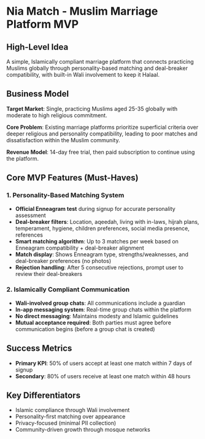 # Nia Match - Muslim Marriage Platform MVP

## High-Level Idea
A simple, Islamically compliant marriage platform that connects practicing Muslims globally through personality-based matching and deal-breaker compatibility, with built-in Wali involvement to keep it Halaal.

## Business Model
**Target Market**: Single, practicing Muslims aged 25-35 globally with moderate to high religious commitment.

**Core Problem**: Existing marriage platforms prioritize superficial criteria over deeper religious and personality compatibility, leading to poor matches and dissatisfaction within the Muslim community.

**Revenue Model**: 14-day free trial, then paid subscription to continue using the platform.

## Core MVP Features (Must-Haves)

### 1. Personality-Based Matching System
- **Official Enneagram test** during signup for accurate personality assessment
- **Deal-breaker filters**: Location, aqeedah, living with in-laws, hijrah plans, temperament, hygiene, children preferences, social media presence, references
- **Smart matching algorithm**: Up to 3 matches per week based on Enneagram compatibility + deal-breaker alignment
- **Match display**: Shows Enneagram type, strengths/weaknesses, and deal-breaker preferences (no photos)
- **Rejection handling**: After 5 consecutive rejections, prompt user to review their deal-breakers

### 2. Islamically Compliant Communication
- **Wali-involved group chats**: All communications include a guardian
- **In-app messaging system**: Real-time group chats within the platform
- **No direct messaging**: Maintains modesty and Islamic guidelines
- **Mutual acceptance required**: Both parties must agree before communication begins (before a group chat is created)

## Success Metrics
- **Primary KPI**: 50% of users accept at least one match within 7 days of signup
- **Secondary**: 80% of users receive at least one match within 48 hours

## Key Differentiators
- Islamic compliance through Wali involvement
- Personality-first matching over appearance
- Privacy-focused (minimal PII collection)
- Community-driven growth through mosque networks 